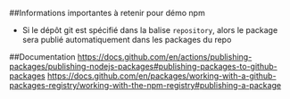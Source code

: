 ##Informations importantes à retenir pour démo npm

* Si le dépôt git est spécifié dans la balise `repository`, alors le package sera publié automatiquement dans les packages du repo


##Documentation
https://docs.github.com/en/actions/publishing-packages/publishing-nodejs-packages#publishing-packages-to-github-packages
https://docs.github.com/en/packages/working-with-a-github-packages-registry/working-with-the-npm-registry#publishing-a-package
